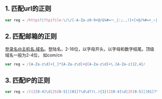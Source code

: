 ## 1. 匹配url的正则

```javascript
var reg = /https?|ftp|file:\/\/[-A-Za-z0-9+@/&%#=～_|:;.,!]+[+@/%#=+_~|]/
```

## 2. 匹配邮箱的正则

登录名@主机名.域名。登陆名，2-16位，以字母开头，以字母和数字结尾。顶级域名一般为2-4位， 如com/cn

```javascript
var reg = /[A-Za-z\d]+[_]*[A-Za-z\d]+@[A-Za-z\d]+\.[A-Za-z]{2,4}/
```

## 3. 匹配IP的正则

```javascript
var reg = /((2[0-4]\d|25[0-5]|[01]?\d\d?)\.){3}(2[0-4]\d|25[0-5]|[01]?\d\d?)/
```
